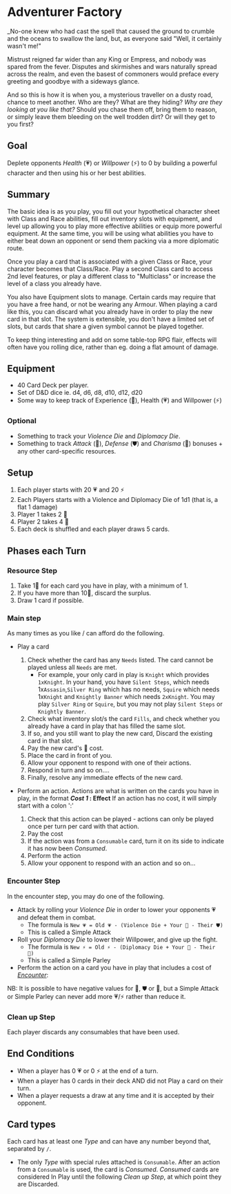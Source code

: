 # Adventurer Factory
_No-one knew who had cast the spell that caused the ground to crumble and the oceans to swallow the land, but, as everyone said "Well, it certainly wasn't me!"

Mistrust reigned far wider than any King or Empress, and nobody was spared from the fever. Disputes and skirmishes and wars naturally spread across the realm, and even the basest of commoners would preface every greeting and goodbye with a sideways glance.

And so this is how it is when you, a mysterious traveller on a dusty road, chance to meet another.  Who are they?  What are they hiding? *Why are they looking at _you_ like that?*  Should you chase them off, bring them to reason, or simply leave them bleeding on the well trodden dirt?  Or will they get to you first? 

## Goal
Deplete opponents _Health_ (💗) or _Willpower_ (⚡) to 0 by building a powerful character and then using his or her best abilities.

## Summary
The basic idea is as you play, you fill out your hypothetical character sheet with Class and Race abilities, fill out inventory slots with equipment, and level up allowing you to play more effective abilities or equip more powerful equipment. At the same time, you will be using what abilities you have to either beat down an opponent or send them packing via a more diplomatic route.

Once you play a card that is associated with a given Class or Race, your character becomes that Class/Race. Play a second Class card to access 2nd level features, or play a different class to "Multiclass" or increase the level of a class you already have.

You also have Equipment slots to manage.  Certain cards may require that you have a free hand, or not be wearing any Armour.  When playing a card like this, you can discard what you already have in order to play the new card in that slot.  The system is extensible, you don't have a limited set of slots, but cards that share a given symbol cannot be played together.

To keep thing interesting and add on some table-top RPG flair, effects will often have you rolling dice, rather than eg. doing a flat amount of damage.

## Equipment

- 40 Card Deck per player.
- Set of D&D dice ie. d4, d6, d8, d10, d12, d20
- Some way to keep track of Experience (🌈), Health (💗) and Willpower (⚡)
### Optional
- Something to track your _Violence Die_ and _Diplomacy Die_.
- Something to track _Attack_ (💪), _Defense_ (⛊) and _Charisma_ (🎵)
      bonuses + any other card-specific resources.

## Setup
1. Each player starts with 20 💗 and 20 ⚡
2. Each Players starts with a Violence and Diplomacy Die of 1d1 (that is, a flat 1 damage)
2. Player 1 takes 2 🌈
3. Player 2 takes 4 🌈
4. Each deck is shuffled and each player draws 5 cards.

## Phases each Turn
### Resource Step
1. Take 1🌈 for each card you have in play, with a minimum of 1.
2. If you have more than 10🌈, discard the surplus.
3. Draw 1 card if possible.

### Main step
As many times as you like / can afford do the following.
- Play a card
    1. Check whether the card has any `Needs` listed.  The card cannot be played unless all `Needs` are met.
        - For example, your only card in play is `Knight` which provides `1xKnight`.  In your hand, you have `Silent Steps`, which needs 1x`Assasin`,`Silver Ring` which has no needs,  `Squire` which needs 1x`Knight` and  `Knightly Banner` which needs `2xKnight`.  You may play `Silver Ring` or `Squire`, but you may not play `Silent Steps` or `Knightly Banner`.        
    2. Check what inventory slot/s the card `Fills`, and check whether you already have a card in play that has filled the same slot.
    3. If so, and you still want to play the new card, Discard the existing card in that slot.
    4. Pay the new card's 🌈 cost.
    5. Place the card in front of you.
    6. Allow your opponent to respond with one of their actions.
    7. Respond in turn and so on....
    8. Finally, resolve any immediate effects of the new card.

- Perform an action.
    Actions are what is written on the cards you have in play, in the format **_Cost 1_ : Effect**
    If an action has no cost, it will simply start with a colon ':'
    1. Check that this action can be played - actions can only be played once per turn per card with that action.
    2. Pay the cost
    2. If the action was from a `Consumable` card, turn it on its side to indicate it has now been _Consumed_.
    3. Perform the action
    4. Allow your opponent to respond with an action and so on...    

### Encounter Step
In the encounter step, you may do one of the following.
- Attack by rolling your _Violence Die_ in order to lower your opponents 💗 and defeat them in combat.
    - The formula is `New 💗 = Old 💗 - (Violence Die + Your 💪 - Their ⛊)`
    - This is called a Simple Attack
- Roll your _Diplomacy Die_ to lower their Willpower, and give up the fight.
    - The formula is `New ⚡ = Old ⚡ - (Diplomacy Die + Your 🎵 - Their 🎵)`
    - This is called a Simple Parley
- Perform the action on a card you have in play that includes a cost of _<ins>Encounter</ins>_:

NB: It is possible to have negative values for 💪, ⛊ or 🎵, but a Simple Attack or Simple Parley can never add more 💗/⚡ rather than reduce it.

### Clean up Step
Each player discards any consumables that have been used.

## End Conditions
- When a player has 0 💗 or 0 ⚡ at the end of a turn.
- When a player has 0 cards in their deck AND did not Play a card on their turn.
- When a player requests a draw at any time and it is accepted by their opponent.

## Card types
Each card has at least one _Type_ and can have any number beyond that, separated by `/`. 
- The only _Type_ with special rules attached is `Consumable`. After an action from a `Consumable` is used, the card is _Consumed_.  _Consumed_ cards are considered In Play until the following _Clean up Step_, at which point they are Discarded.
